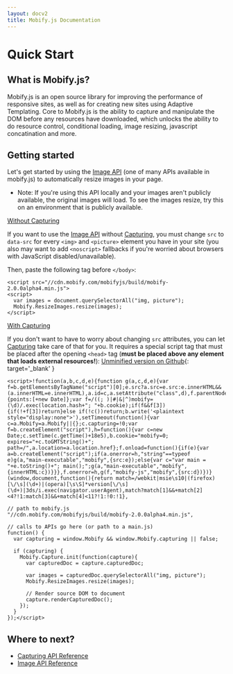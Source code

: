 ```yaml
---
layout: docv2
title: Mobify.js Documentation
---
```


# Quick Start

## What is Mobify.js?

Mobify.js is an open source library for improving the performance of responsive 
sites, as well as for creating new sites using Adaptive Templating. 
Core to Mobify.js is the ability to capture and manipulate the DOM
before any resources have downloaded, which unlocks the ability to do resource
control, conditional loading, image resizing, javascript  concatination and
more.


## Getting started

Let's get started by using the [Image API](/mobifyjs/v2/docs/image-resizer/)
(one of many APIs available in mobify.js)
to automatically resize images in your page.

- Note: If you're using this API locally and your images aren't publicly
available, the original images will load. To see the images resize, try this
on an environment that is publicly available.

<u>Without Capturing</u>

If you want to use the [Image API](/mobifyjs/v2/docs/image-resizer/)
without [Capturing](/mobifyjs/v2/docs/capturing/), you must change
`src` to `data-src` for every <code>&lt;img&gt;</code> and 
<code>&lt;picture&gt;</code> element you have in your site (you
also may want to add <code>&lt;noscript&gt;</code> fallbacks if you're worried
about browsers with JavaScript disabled/unavailable).

Then, paste the following tag before <code>&lt;/body&gt;</code>:

    <script src="//cdn.mobify.com/mobifyjs/build/mobify-2.0.0alpha4.min.js">
    <script>
      var images = document.querySelectorAll("img, picture");
      Mobify.ResizeImages.resize(images);
    </script>

<u>With Capturing</u>

If you don't want to have to worry about changing `src` attributes, you can let
[Capturing](/mobifyjs/v2/docs/capturing/) take care of that for you. It requires
a special script tag that must
be placed after the opening <code>&lt;head&gt;</code> tag (**must be placed above
any element that loads external resources!**):
[Unminified version on Github](https://github.com/mobify/mobifyjs/blob/v2.0/tag/bootstrap.html){: target='_blank' }

    <script>!function(a,b,c,d,e){function g(a,c,d,e){var f=b.getElementsByTagName("script")[0];e.src?a.src=e.src:e.innerHTML&&(a.innerHTML=e.innerHTML),a.id=c,a.setAttribute("class",d),f.parentNode.insertBefore(a,f)}a.Mobify={points:[+new Date]};var f=/((; )|#|&|^)mobify=(\d)/.exec(location.hash+"; "+b.cookie);if(f&&f[3]){if(!+f[3])return}else if(!c())return;b.write('<plaintext style="display:none">'),setTimeout(function(){var c=a.Mobify=a.Mobify||{};c.capturing=!0;var f=b.createElement("script"),h=function(){var c=new Date;c.setTime(c.getTime()+18e5),b.cookie="mobify=0; expires="+c.toGMTString()+"; path=/",a.location=a.location.href};f.onload=function(){if(e){var a=b.createElement("script");if(a.onerror=h,"string"==typeof e)g(a,"main-executable","mobify",{src:e});else{var c="var main = "+e.toString()+"; main();";g(a,"main-executable","mobify",{innerHTML:c})}}},f.onerror=h,g(f,"mobify-js","mobify",{src:d})})}(window,document,function(){return match=/webkit|msie\s10|(firefox)[\/\s](\d+)|(opera)[\s\S]*version[\/\s](\d+)|3ds/i.exec(navigator.userAgent),match?match[1]&&+match[2]<4?!1:match[3]&&+match[4]<11?!1:!0:!1},

    // path to mobify.js
    "//cdn.mobify.com/mobifyjs/build/mobify-2.0.0alpha4.min.js",

    // calls to APIs go here (or path to a main.js)
    function() {
      var capturing = window.Mobify && window.Mobify.capturing || false;

      if (capturing) {
        Mobify.Capture.init(function(capture){
          var capturedDoc = capture.capturedDoc;

          var images = capturedDoc.querySelectorAll("img, picture");
          Mobify.ResizeImages.resize(images);
            
          // Render source DOM to document
          capture.renderCapturedDoc();
        });
      }
    });</script>


## Where to next?

* [Capturing API Reference](./capturing/)
* [Image API Reference](./image-resizer/)


